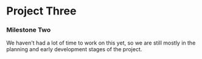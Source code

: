 # Project Three

### Milestone Two

We haven't had a lot of time to work on this yet, so we are still mostly in the planning and early development stages of the project. 

